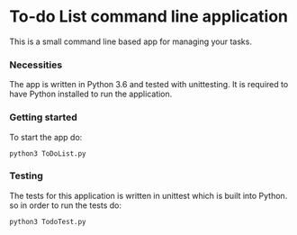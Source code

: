 #  To-do List command line application

This is a small command line based app for managing your tasks.  

### Necessities
The app is written in Python 3.6 and tested with unittesting. It is required to have Python installed to run the application.

### Getting started
To start the app do:
```
python3 ToDoList.py
```

### Testing
The tests for this application is written in unittest which is built into Python. so in order to  run the tests do:
```
python3 TodoTest.py
```


